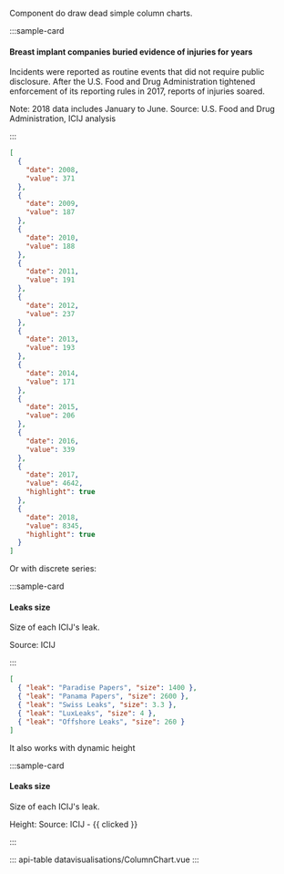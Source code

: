 Component do draw dead simple column charts.

:::sample-card
<div class="m-4">
  <h4>Breast implant companies buried evidence of injuries for years</h4>
  <p class="text-muted">
    Incidents were reported as routine events that did not require public disclosure. After the U.S. Food and Drug Administration tightened enforcement of its reporting rules in 2017, reports of injuries soared.
  </p>
  <column-chart :data="dataUrl" class="my-4"></column-chart>
  <p class="text-muted small">
    Note: 2018 data includes January to June. Source: U.S. Food and Drug Administration, ICIJ analysis
  </p>
</div>
:::

<collapsible-block label="Show the data structure">

```json
[
  {
    "date": 2008,
    "value": 371
  },
  {
    "date": 2009,
    "value": 187
  },
  {
    "date": 2010,
    "value": 188
  },
  {
    "date": 2011,
    "value": 191
  },
  {
    "date": 2012,
    "value": 237
  },
  {
    "date": 2013,
    "value": 193
  },
  {
    "date": 2014,
    "value": 171
  },
  {
    "date": 2015,
    "value": 206
  },
  {
    "date": 2016,
    "value": 339
  },
  {
    "date": 2017,
    "value": 4642,
    "highlight": true
  },
  {
    "date": 2018,
    "value": 8345,
    "highlight": true
  }
]

```
</collapsible-block>

Or with discrete series:

:::sample-card
<div class="m-4">
  <h4>Leaks size</h4>
  <p class="text-muted">
    Size of each ICIJ's leak.
  </p>
  <column-chart :data="discreteData" series-name="size" timeseries-key="leak" :y-axis-tick-format="humanReadableGb" :y-axis-ticks="4" :max-value="3000" class="my-4">
    <template #tooltip="{ datum: { leak, size } }">
      <span v-html="`The ${leak} investigation is ${humanReadableGb(size)}`"></span>
    </template>
  </column-chart>
  <p class="text-muted small">
    Source: ICIJ
  </p>
</div>
:::

<collapsible-block label="Show the data structure">

```json
[
  { "leak": "Paradise Papers", "size": 1400 },
  { "leak": "Panama Papers", "size": 2600 },
  { "leak": "Swiss Leaks", "size": 3.3 },
  { "leak": "LuxLeaks", "size": 4 },
  { "leak": "Offshore Leaks", "size": 260 }
]
```

</collapsible-block>

It also works with dynamic height

:::sample-card
<div class="m-4">
  <h4>Leaks size</h4>
  <p class="text-muted">
    Size of each ICIJ's leak.
  </p>
  <column-chart 
    series-name="size" 
    timeseries-key="leak"
    @select="clicked = $event"
    :fixed-height="fixedHeight"
    :data="discreteData" 
    :y-axis-tick-format="humanReadableGb" 
    :y-axis-ticks="4" 
    :max-value="3000" class="my-4">
    <template #tooltip="{ datum: { leak, size } }">
      <span v-html="`The ${leak} investigation is ${humanReadableGb(size)}`"></span>
    </template>
  </column-chart>
  <p class="text-muted form-inline align-items-center">
    <span class="ml-auto mr-3 d-inline-flex align-items-center">
      Height: 
      <b-form-select class="ml-2" size="sm" v-model="fixedHeight" :options="[150, 300, 450]" />
    </span>
    Source: ICIJ - {{ clicked }}
  </p>
</div>
:::


::: api-table datavisualisations/ColumnChart.vue :::

<script>
  export default {
    data () {
      return {
        clicked: null,
        fixedHeight: 300,
        dataUrl: "https://gist.githubusercontent.com/pirhoo/259a1a5159db4a665d0c043fac71beef/raw/e74087b06cd12be2b2d3a8ca995730e38719cd4b/colums-incidents.json",
        discreteData: [
          { leak: 'Paradise Papers', size: 1.4 * 1e3 },
          { leak: 'Panama Papers', size: 2.6 * 1e3 },
          { leak: 'Swiss Leaks', size: 3.3 },
          { leak: 'LuxLeaks', size: 4 },
          { leak: 'Offshore Leaks', size: 260 }
        ]
      }
    },
    methods: {
      humanReadableGb (size) {
        if (size >= 1e3) {
          return `${size/1e3}TB`          
        } else {          
          return `${size}GB`
        }
      }
    }
  }
</script>
